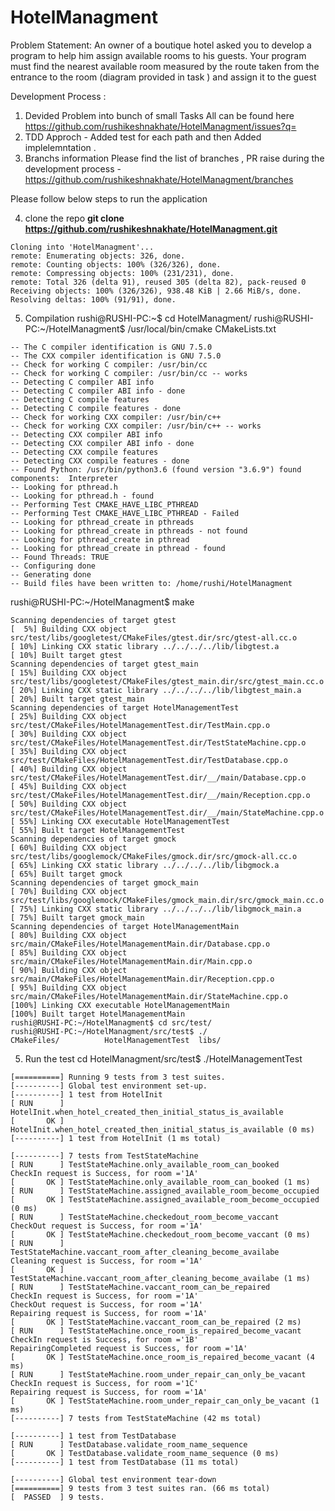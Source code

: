 # HotelManagment

Problem Statement: An owner of a boutique hotel asked you to develop a program to help him assign available rooms to his guests. Your program must find the nearest available room measured by the route taken from the entrance to the room (diagram provided in task ) and assign it to the guest


Development Process : 

1. Devided Problem into bunch of small Tasks All can be found here https://github.com/rushikeshnakhate/HotelManagment/issues?q=
2. TDD Approch - Added test for each path and then Added implelemntation .
3. Branchs information Please find the list of branches , PR raise during the development process -https://github.com/rushikeshnakhate/HotelManagment/branches


Please follow below steps to run the application

 
4. clone the repo 
**git clone https://github.com/rushikeshnakhate/HotelManagment.git**
```
Cloning into 'HotelManagment'...
remote: Enumerating objects: 326, done.
remote: Counting objects: 100% (326/326), done.
remote: Compressing objects: 100% (231/231), done.
remote: Total 326 (delta 91), reused 305 (delta 82), pack-reused 0
Receiving objects: 100% (326/326), 938.48 KiB | 2.66 MiB/s, done.
Resolving deltas: 100% (91/91), done.

```


5. Compilation 
rushi@RUSHI-PC:~$ cd HotelManagment/
rushi@RUSHI-PC:~/HotelManagment$ /usr/local/bin/cmake CMakeLists.txt

```
-- The C compiler identification is GNU 7.5.0
-- The CXX compiler identification is GNU 7.5.0
-- Check for working C compiler: /usr/bin/cc
-- Check for working C compiler: /usr/bin/cc -- works
-- Detecting C compiler ABI info
-- Detecting C compiler ABI info - done
-- Detecting C compile features
-- Detecting C compile features - done
-- Check for working CXX compiler: /usr/bin/c++
-- Check for working CXX compiler: /usr/bin/c++ -- works
-- Detecting CXX compiler ABI info
-- Detecting CXX compiler ABI info - done
-- Detecting CXX compile features
-- Detecting CXX compile features - done
-- Found Python: /usr/bin/python3.6 (found version "3.6.9") found components:  Interpreter
-- Looking for pthread.h
-- Looking for pthread.h - found
-- Performing Test CMAKE_HAVE_LIBC_PTHREAD
-- Performing Test CMAKE_HAVE_LIBC_PTHREAD - Failed
-- Looking for pthread_create in pthreads
-- Looking for pthread_create in pthreads - not found
-- Looking for pthread_create in pthread
-- Looking for pthread_create in pthread - found
-- Found Threads: TRUE
-- Configuring done
-- Generating done
-- Build files have been written to: /home/rushi/HotelManagment
```

rushi@RUSHI-PC:~/HotelManagment$ make
```
Scanning dependencies of target gtest
[  5%] Building CXX object src/test/libs/googletest/CMakeFiles/gtest.dir/src/gtest-all.cc.o
[ 10%] Linking CXX static library ../../../../lib/libgtest.a
[ 10%] Built target gtest
Scanning dependencies of target gtest_main
[ 15%] Building CXX object src/test/libs/googletest/CMakeFiles/gtest_main.dir/src/gtest_main.cc.o
[ 20%] Linking CXX static library ../../../../lib/libgtest_main.a
[ 20%] Built target gtest_main
Scanning dependencies of target HotelManagementTest
[ 25%] Building CXX object src/test/CMakeFiles/HotelManagementTest.dir/TestMain.cpp.o
[ 30%] Building CXX object src/test/CMakeFiles/HotelManagementTest.dir/TestStateMachine.cpp.o
[ 35%] Building CXX object src/test/CMakeFiles/HotelManagementTest.dir/TestDatabase.cpp.o
[ 40%] Building CXX object src/test/CMakeFiles/HotelManagementTest.dir/__/main/Database.cpp.o
[ 45%] Building CXX object src/test/CMakeFiles/HotelManagementTest.dir/__/main/Reception.cpp.o
[ 50%] Building CXX object src/test/CMakeFiles/HotelManagementTest.dir/__/main/StateMachine.cpp.o
[ 55%] Linking CXX executable HotelManagementTest
[ 55%] Built target HotelManagementTest
Scanning dependencies of target gmock
[ 60%] Building CXX object src/test/libs/googlemock/CMakeFiles/gmock.dir/src/gmock-all.cc.o
[ 65%] Linking CXX static library ../../../../lib/libgmock.a
[ 65%] Built target gmock
Scanning dependencies of target gmock_main
[ 70%] Building CXX object src/test/libs/googlemock/CMakeFiles/gmock_main.dir/src/gmock_main.cc.o
[ 75%] Linking CXX static library ../../../../lib/libgmock_main.a
[ 75%] Built target gmock_main
Scanning dependencies of target HotelManagementMain
[ 80%] Building CXX object src/main/CMakeFiles/HotelManagementMain.dir/Database.cpp.o
[ 85%] Building CXX object src/main/CMakeFiles/HotelManagementMain.dir/Main.cpp.o
[ 90%] Building CXX object src/main/CMakeFiles/HotelManagementMain.dir/Reception.cpp.o
[ 95%] Building CXX object src/main/CMakeFiles/HotelManagementMain.dir/StateMachine.cpp.o
[100%] Linking CXX executable HotelManagementMain
[100%] Built target HotelManagementMain
rushi@RUSHI-PC:~/HotelManagment$ cd src/test/
rushi@RUSHI-PC:~/HotelManagment/src/test$ ./
CMakeFiles/          HotelManagementTest  libs/
```


5. Run the test 
cd HotelManagment/src/test$ ./HotelManagementTest

```
[==========] Running 9 tests from 3 test suites.
[----------] Global test environment set-up.
[----------] 1 test from HotelInit
[ RUN      ] HotelInit.when_hotel_created_then_initial_status_is_available
[       OK ] HotelInit.when_hotel_created_then_initial_status_is_available (0 ms)
[----------] 1 test from HotelInit (1 ms total)

[----------] 7 tests from TestStateMachine
[ RUN      ] TestStateMachine.only_available_room_can_booked
CheckIn request is Success, for room ='1A'
[       OK ] TestStateMachine.only_available_room_can_booked (1 ms)
[ RUN      ] TestStateMachine.assigned_available_room_become_occupied
[       OK ] TestStateMachine.assigned_available_room_become_occupied (0 ms)
[ RUN      ] TestStateMachine.checkedout_room_become_vaccant
CheckOut request is Success, for room ='1A'
[       OK ] TestStateMachine.checkedout_room_become_vaccant (0 ms)
[ RUN      ] TestStateMachine.vaccant_room_after_cleaning_become_availabe
Cleaning request is Success, for room ='1A'
[       OK ] TestStateMachine.vaccant_room_after_cleaning_become_availabe (1 ms)
[ RUN      ] TestStateMachine.vaccant_room_can_be_repaired
CheckIn request is Success, for room ='1A'
CheckOut request is Success, for room ='1A'
Repairing request is Success, for room ='1A'
[       OK ] TestStateMachine.vaccant_room_can_be_repaired (2 ms)
[ RUN      ] TestStateMachine.once_room_is_repaired_become_vacant
CheckIn request is Success, for room ='1B'
RepairingCompleted request is Success, for room ='1A'
[       OK ] TestStateMachine.once_room_is_repaired_become_vacant (4 ms)
[ RUN      ] TestStateMachine.room_under_repair_can_only_be_vacant
CheckIn request is Success, for room ='1C'
Repairing request is Success, for room ='1A'
[       OK ] TestStateMachine.room_under_repair_can_only_be_vacant (1 ms)
[----------] 7 tests from TestStateMachine (42 ms total)

[----------] 1 test from TestDatabase
[ RUN      ] TestDatabase.validate_room_name_sequence
[       OK ] TestDatabase.validate_room_name_sequence (0 ms)
[----------] 1 test from TestDatabase (11 ms total)

[----------] Global test environment tear-down
[==========] 9 tests from 3 test suites ran. (66 ms total)
[  PASSED  ] 9 tests.
```





